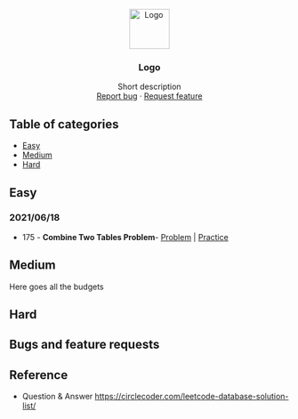 <p align="center">
  <a href="https://example.com/">
    <img src="https://via.placeholder.com/72" alt="Logo" width=72 height=72>
  </a>

  <h3 align="center">Logo</h3>

  <p align="center">
    Short description
    <br>
    <a href="https://reponame/issues/new?template=bug.md">Report bug</a>
    ·
    <a href="https://reponame/issues/new?template=feature.md&labels=feature">Request feature</a>
  </p>
</p>


## Table of categories

- [Easy](#Easy)
- [Medium](#Medium)
- [Hard](#Hard)


## Easy
### 2021/06/18
- 175 - **Combine Two Tables Problem**- [Problem](#Easy) | [Practice](https://github.com/yuting1214/Leetcode_Database/blob/master/code_sample/lc_175.sql) 

## Medium

Here goes all the budgets

## Hard

## Bugs and feature requests



## Reference
- Question & Answer <https://circlecoder.com/leetcode-database-solution-list/>

